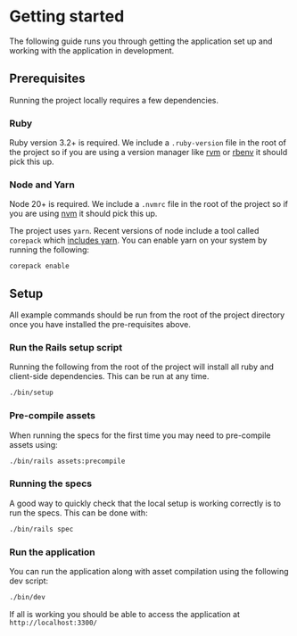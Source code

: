 # Getting started

The following guide runs you through getting the application set up and working with the application in development.

## Prerequisites

Running the project locally requires a few dependencies.

### Ruby

Ruby version 3.2+ is required. We include a `.ruby-version` file in the root of the project so if you are using a version manager like [rvm](https://rvm.io/) or [rbenv](https://github.com/rbenv/rbenv) it should pick this up.

### Node and Yarn

Node 20+ is required. We include a `.nvmrc` file in the root of the project so if you are using [nvm](https://github.com/nvm-sh/nvm) it should pick this up.

The project uses `yarn`. Recent versions of node include a tool called `corepack` which [includes yarn](https://nodejs.org/tr/blog/release/v14.19.0#corepack). You can enable yarn on your system by running the following:

```
corepack enable
```

## Setup

All example commands should be run from the root of the project directory once you have installed the pre-requisites above.

### Run the Rails setup script

Running the following from the root of the project will install all ruby and client-side dependencies. This can be run at any time.

```sh
./bin/setup
```

### Pre-compile assets

When running the specs for the first time you may need to pre-compile assets using:

```sh
./bin/rails assets:precompile
```

### Running the specs

A good way to quickly check that the local setup is working correctly is to run the specs. This can be done with:

```sh
./bin/rails spec
```

### Run the application

You can run the application along with asset compilation using the following dev script:

```sh
./bin/dev
```

If all is working you should be able to access the application at `http://localhost:3300/`
